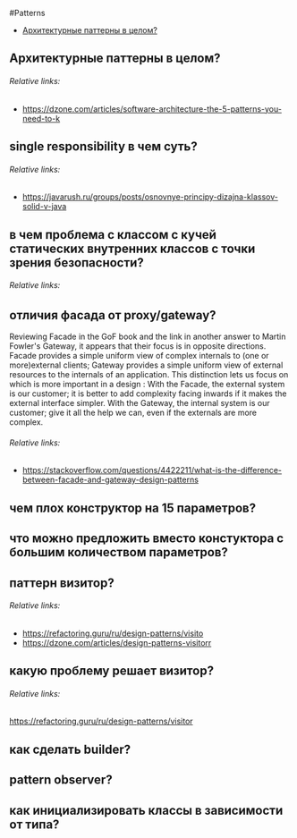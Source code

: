 #Patterns
+ [Архитектурные паттерны в целом?](#алгоритмическая-сложность-get-в-hashmap)

## Архитектурные паттерны в целом?
###### Relative links:
+ https://dzone.com/articles/software-architecture-the-5-patterns-you-need-to-k

## single responsibility в чем суть?
###### Relative links:
+ https://javarush.ru/groups/posts/osnovnye-principy-dizajna-klassov-solid-v-java

## в чем проблема с классом с кучей статических внутренних классов с точки зрения безопасности?
###### Relative links:

## отличия фасада от proxy/gateway?
Reviewing Facade in the GoF book and the link in another answer to Martin Fowler's Gateway, it appears that their focus is in opposite directions.
Facade provides a simple uniform view of complex internals to (one or more)external clients;
Gateway provides a simple uniform view of external resources to the internals of an application.
This distinction lets us focus on which is more important in a design :
With the Facade, the external system is our customer; it is better to add complexity facing inwards if it makes the external interface simpler.
With the Gateway, the internal system is our customer; give it all the help we can, even if the externals are more complex.
###### Relative links:
+ https://stackoverflow.com/questions/4422211/what-is-the-difference-between-facade-and-gateway-design-patterns

## чем плох конструктор на 15 параметров?

## что можно предложить вместо констуктора с большим количеством параметров?

## паттерн визитор?
###### Relative links:
+ https://refactoring.guru/ru/design-patterns/visito
+ https://dzone.com/articles/design-patterns-visitorr

## какую проблему решает визитор?
###### Relative links:
https://refactoring.guru/ru/design-patterns/visitor

## как сделать builder?

## pattern observer?

## как инициализировать классы в зависимости от типа?



